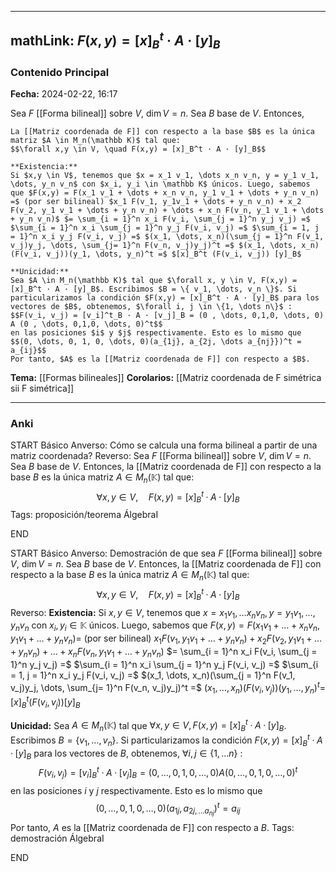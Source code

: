 
---
mathLink: $F(x,y) = [x]_B^t · A · [y]_B$
---
### Contenido Principal

**Fecha:** 2024-02-22, 16:17

Sea $F$ [[Forma bilineal]] sobre $V$, $\dim V = n$. Sea $B$ base de $V$. Entonces, 

```ad-lemma
La [[Matriz coordenada de F]] con respecto a la base $B$ es la única matriz $A \in M_n(\mathbb K)$ tal que:
$$\forall x,y \in V, \quad F(x,y) = [x]_B^t · A · [y]_B$$
```


```ad-proof
**Existencia:**
Si $x,y \in V$, tenemos que $x = x_1 v_1, \dots x_n v_n, y = y_1 v_1, \dots, y_n v_n$ con $x_i, y_i \in \mathbb K$ únicos. Luego, sabemos que $F(x,y) = F(x_1 v_1 + \dots + x_n v_n, y_1 v_1 + \dots + y_n v_n) =$ (por ser bilineal) $x_1 F(v_1, y_1v_1 + \dots + y_n v_n) + x_2 F(v_2, y_1 v_1 + \dots + y_n v_n) + \dots + x_n F(v_n, y_1 v_1 + \dots + y_n v_n)$ $= \sum_{i = 1}^n x_i F(v_i, \sum_{j = 1}^n y_j v_j) =$ $\sum_{i = 1}^n x_i \sum_{j = 1}^n y_j F(v_i, v_j) =$ $\sum_{i = 1, j = 1}^n x_i y_j F(v_i, v_j) =$ $(x_1, \dots, x_n)(\sum_{j = 1}^n F(v_1, v_j)y_j, \dots, \sum_{j= 1}^n F(v_n, v_j)y_j)^t =$ $(x_1, \dots, x_n)(F(v_i, v_j))(y_1, \dots, y_n)^t =$ $[x]_B^t (F(v_i, v_j)) [y]_B$

**Unicidad:**
Sea $A \in M_n(\mathbb K)$ tal que $\forall x, y \in V, F(x,y) = [x]_B^t · A · [y]_B$. Escribimos $B = \{ v_1, \dots, v_n \}$. Si particularizamos la condición $F(x,y) = [x]_B^t · A · [y]_B$ para los vectores de $B$, obtenemos, $\forall i, j \in \{1, \dots n\}$ :
$$F(v_i, v_j) = [v_i]^t_B · A · [v_j]_B = (0 , \dots, 0,1,0, \dots, 0) A (0 , \dots, 0,1,0, \dots, 0)^t$$
en las posiciones $i$ y $j$ respectivamente. Esto es lo mismo que
$$(0, \dots, 0, 1, 0, \dots, 0)(a_{1j}, a_{2j, \dots a_{nj}})^t = a_{ij}$$ 
Por tanto, $A$ es la [[Matriz coordenada de F]] con respecto a $B$.
```



**Tema:** [[Formas bilineales]]
**Corolarios:** [[Matriz coordenada de F simétrica sii F simétrica]]

---
### Anki

START
Básico
Anverso: Cómo se calcula una forma bilineal a partir de una matriz coordenada?
Reverso: Sea $F$ [[Forma bilineal]] sobre $V$, $\dim V = n$. Sea $B$ base de $V$. Entonces, la [[Matriz coordenada de F]] con respecto a la base $B$ es la única matriz $A \in M_n(\mathbb K)$ tal que:
$$\forall x,y \in V, \quad F(x,y) = [x]_B^t · A · [y]_B$$
Tags: proposición/teorema ÁlgebraI
<!--ID: 1708973800419-->
END

START
Básico
Anverso: Demostración de que sea $F$ [[Forma bilineal]] sobre $V$, $\dim V = n$. Sea $B$ base de $V$. Entonces, la [[Matriz coordenada de F]] con respecto a la base $B$ es la única matriz $A \in M_n(\mathbb K)$ tal que:
$$\forall x,y \in V, \quad F(x,y) = [x]_B^t · A · [y]_B$$
Reverso: **Existencia:**
Si $x,y \in V$, tenemos que $x = x_1 v_1, \dots x_n v_n, y = y_1 v_1, \dots, y_n v_n$ con $x_i, y_i \in \mathbb K$ únicos. Luego, sabemos que $F(x,y) = F(x_1 v_1 + \dots + x_n v_n, y_1 v_1 + \dots + y_n v_n) =$ (por ser bilineal) $x_1 F(v_1, y_1v_1 + \dots + y_n v_n) + x_2 F(v_2, y_1 v_1 + \dots + y_n v_n) + \dots + x_n F(v_n, y_1 v_1 + \dots + y_n v_n)$ $= \sum_{i = 1}^n x_i F(v_i, \sum_{j = 1}^n y_j v_j) =$ $\sum_{i = 1}^n x_i \sum_{j = 1}^n y_j F(v_i, v_j) =$ $\sum_{i = 1, j = 1}^n x_i y_j F(v_i, v_j) =$ $(x_1, \dots, x_n)(\sum_{j = 1}^n F(v_1, v_j)y_j, \dots, \sum_{j= 1}^n F(v_n, v_j)y_j)^t =$ $(x_1, \dots, x_n)(F(v_i, v_j))(y_1, \dots, y_n)^t =$ $[x]_B^t (F(v_i, v_j)) [y]_B$

**Unicidad:**
Sea $A \in M_n(\mathbb K)$ tal que $\forall x, y \in V, F(x,y) = [x]_B^t · A · [y]_B$. Escribimos $B = \{ v_1, \dots, v_n \}$. Si particularizamos la condición $F(x,y) = [x]_B^t · A · [y]_B$ para los vectores de $B$, obtenemos, $\forall i, j \in \{1, \dots n\}$ :
$$F(v_i, v_j) = [v_i]^t_B · A · [v_j]_B = (0 , \dots, 0,1,0, \dots, 0) A (0 , \dots, 0,1,0, \dots, 0)^t$$
en las posiciones $i$ y $j$ respectivamente. Esto es lo mismo que
$$(0, \dots, 0, 1, 0, \dots, 0)(a_{1j}, a_{2j, \dots a_{nj}})^t = a_{ij}$$ 
Por tanto, $A$ es la [[Matriz coordenada de F]] con respecto a $B$.
Tags: demostración ÁlgebraI
<!--ID: 1708973800425-->
END